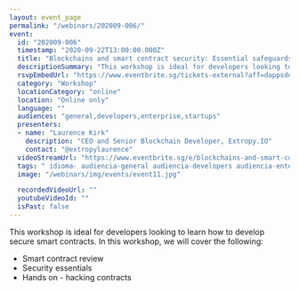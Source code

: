 ```yaml
---
layout: event_page
permalink: "/webinars/202009-006/"
event:
  id: "202009-006"
  timestamp: "2020-09-22T13:00:00.000Z"
  title: "Blockchains and smart contract security: Essential safeguards for your DApp"
  descriptionSummary: "This workshop is ideal for developers looking to learn how to develop secure smart contracts. In this workshop, we will cover the following…"
  rsvpEmbedUrl: "https://www.eventbrite.sg/tickets-external?aff=dappsdev&eid=118591120233"
  category: "Workshop"
  locationCategory: "online"
  location: "Online only"
  language: ""
  audiences: "general,developers,enterprise,startups"
  presenters:
  - name: "Laurence Kirk"
    description: "CEO and Senior Blockchain Developer, Extropy.IO"
    contact: "@extropylaurence"
  videoStreamUrl: "https://www.eventbrite.sg/e/blockchains-and-smart-contract-security-essential-safeguards-for-your-dapp-tickets-118591120233"
  tags: " idioma- audiencia-general audiencia-developers audiencia-enterprise audiencia-startups"
  image: "/webinars/img/events/event11.jpg"

  recordedVideoUrl: ""
  youtubeVideoId: ""
  isPast: false
---
```



This workshop is ideal for developers looking to learn how to develop secure smart contracts. In this workshop, we will cover the following:

- Smart contract review
- Security essentials
- Hands on - hacking contracts

